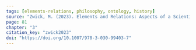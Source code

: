 ```yaml
---
tags: [elements-relations, philosophy, ontology, history]
source: "Zwick, M. (2023). Elements and Relations: Aspects of a Scientific Metaphysics (Vol. 35). Springer International Publishing."
page: 81
chapter: "3"
citation_key: "zwick2023"
doi: "https://doi.org/10.1007/978-3-030-99403-7"
---
```


